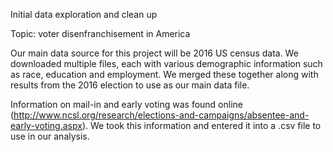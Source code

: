 Initial data exploration and clean up

Topic: voter disenfranchisement in America

Our main data source for this project will be 2016 US census data. We downloaded multiple files, each with various demographic information such as race, education and employment. We merged these together along with results from the 2016 election to use as our main data file. 

Information on mail-in and early voting was found online (http://www.ncsl.org/research/elections-and-campaigns/absentee-and-early-voting.aspx). We took this information and entered it into a .csv file to use in our analysis.
